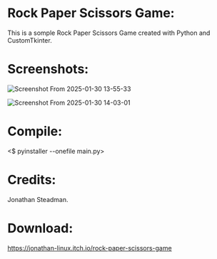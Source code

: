 # Rock Paper Scissors Game:
This is a somple Rock Paper Scissors Game created with Python and CustomTkinter.

# Screenshots:

![Screenshot From 2025-01-30 13-55-33](https://github.com/user-attachments/assets/6500edf3-503a-4cde-9818-dbea1ba89b9a)

![Screenshot From 2025-01-30 14-03-01](https://github.com/user-attachments/assets/cff4aa94-40a7-4941-9d00-21976ddba0f6)

# Compile:
<$ pyinstaller --onefile main.py>

# Credits:
Jonathan Steadman.

# Download:
https://jonathan-linux.itch.io/rock-paper-scissors-game
